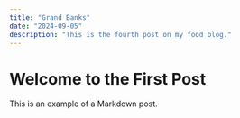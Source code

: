 ```yaml
---
title: "Grand Banks"
date: "2024-09-05"
description: "This is the fourth post on my food blog."
---
```


# Welcome to the First Post

This is an example of a Markdown post.
